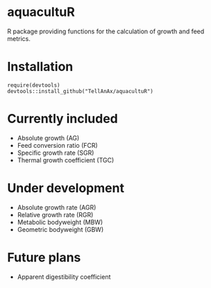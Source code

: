 # aquacultuR
R package providing functions for the calculation of growth and feed metrics.



# Installation
```
require(devtools)
devtools::install_github("TellAnAx/aquacultuR")
```


# Currently included
- Absolute growth (AG)
- Feed conversion ratio (FCR)
- Specific growth rate (SGR)
- Thermal growth coefficient (TGC)


# Under development
- Absolute growth rate (AGR)
- Relative growth rate (RGR)
- Metabolic bodyweight (MBW)
- Geometric bodyweight (GBW)


# Future plans
- Apparent digestibility coefficient
